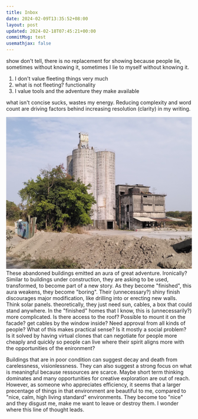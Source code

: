 ```yaml
---
title: Inbox
date: 2024-02-09T13:35:52+08:00
layout: post
updated: 2024-02-18T07:45:21+00:00
commitMsg: test
usemathjax: false
---
```

show don't tell, there is no replacement for showing because people lie, sometimes without knowing it, sometimes I lie to myself without knowing it.

1. I don't value fleeting things very much
2. what is not fleeting? functionality
3. I value tools and the adventure they make available

what isn't concise sucks, wastes my energy. Reducing complexity and word count are driving factors behind increasing resolution (clarity) in my writing.


![](/assets/abandoned-building.jpg)
These abandoned buildings emitted an aura of great adventure. Ironically? Similar to buildings under construction, they are asking to be used, transformed, to become part of a new story. As they become "finished", this aura weakens, they become "boring". Their (unnecessary?) shiny finish discourages major modification, like drilling into or erecting new walls.
Think solar panels. theoretically, they just need sun, cables, a box that could stand anywhere. In the "finished" homes that I know, this is (unnecessarily?) more complicated. Is there access to the roof? Possible to mount it on the facade? get cables by the window inside? Need approval from all kinds of people? What of this makes practical sense? Is it mostly a social problem? Is it solved by having virtual clones that can negotiate for people more cheaply and quickly so people can live where their spirit aligns more with the opportunities of the enironment?

Buildings that are in poor condition can suggest decay and death from carelessness, visionlessness.
They can also suggest a strong focus on what is meaningful because ressources are scarce. Maybe short term thinking dominates and many opportunities for creative exploration are out of reach. However, as someone who appreciates efficiency, it seems that a larger precentage of things in that environment are beautiful to me, compared to "nice, calm, high living standard" environments. They become too "nice" and they disgust me, make me want to leave or destroy them. I wonder where this line of thought leads.